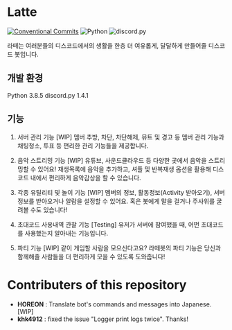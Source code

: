# Latte
[![Conventional Commits](https://img.shields.io/badge/Conventional%20Commits-1.0.0-yellow.svg)](https://conventionalcommits.org)
![Python](https://img.shields.io/badge/python-3.8.5-blue.svg?style=flat&logo=Python)
![discord.py](https://img.shields.io/badge/discord.py-1.4.1-blue.svg?style=flat&logo=Discord)

라떼는 여러분들의 디스코드에서의 생활을 한층 더 여유롭게, 달달하게 만들어줄 디스코드 봇입니다.

## 개발 환경
Python 3.8.5
discord.py 1.4.1

## 기능

1. 서버 관리 기능 [WIP]
멤버 추방, 차단, 차단해제, 뮤트 및 경고 등 멤버 관리 기능과 채팅청소, 투표 등 편리한 관리 기능들을 제공합니다. 

2. 음악 스트리밍 기능 [WIP]
유튜브, 사운드클라우드 등 다양한 곳에서 음악을 스트리밍할 수 있어요!
재생목록에 음악을 추가하고, 셔플 및 반복재생 옵션을 활용해 디스코드 내에서 편리하게 음악감상을 할 수 있습니다.

3. 각종 유틸리티 및 놀이 기능 [WIP]
멤버의 정보, 활동정보(Activity 받아오기), 서버 정보를 받아오거나 알람을 설정할 수 있어요. 혹은 봇에게 말을 걸거나 주사위를 굴려볼 수도 있습니다!

4. 초대코드 사용내역 관찰 기능 [Testing]
유저가 서버에 참여했을 때, 어떤 초대코드를 사용했는지 알아내는 기능입니다.

5. 파티 기능 [WIP]
같이 게임할 사람을 모으신다고요? 라떼봇의 파티 기능은 당신과 함께해줄 사람들을 더 편리하게 모을 수 있도록 도와줍니다!

# Contributers of this repository
- **HOREON** : Translate bot's commands and messages into Japanese. [WIP]
- **khk4912** : fixed the issue "Logger print logs twice". Thanks!
